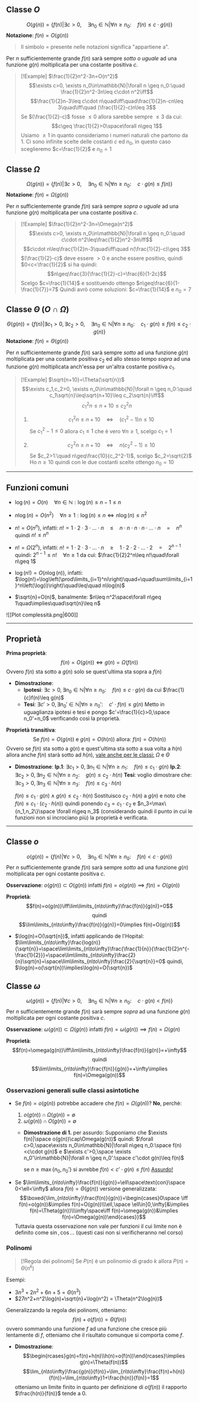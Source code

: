 ## Classe $O$
$$O(g(n))=\{f(n)|\exists c>0,\quad \exists n_0\in\mathbb{N}|\forall n \geq n_0:\quad f(n)\leq c\cdot g(n)\}$$
**Notazione**: $f(n)=O(g(n))$ 

>Il simbolo $=$ presente nelle notazioni significa "appartiene a".

Per $n$ sufficientemente grande $f(n)$ sarà sempre _sotto o uguale_ ad una funzione $g(n)$ moltiplicata per una costante positiva $c$.

>[!Example]
>$\frac{1}{2}n^2-3n=O(n^2)$
>$$\exists c>0, \exists n_0\in\mathbb{N}|\forall n \geq n_0:\quad \frac{1}{2}n^2-3n\leq c\cdot n^2\iff$$
>$$\frac{1}{2}n-3\leq c\cdot n\quad\iff\quad\frac{1}{2}n-cn\leq 3\quad\iff\quad (\frac{1}{2}-c)n\leq 3$$
>Se $(\frac{1}{2}-c)$ fosse $\leq 0$ allora sarebbe sempre $\leq 3$ da cui:
>$$c\geq \frac{1}{2}>0\space\forall n\geq 1$$
>Usiamo $\geq 1$ in quanto consideriamo i numeri naturali che partono da 1.
>Ci sono infinite scelte delle costanti $c$ ed $n_0$, in questo caso sceglieremo $c=\frac{1}{2}$ e $n_0=1$

## Classe $\Omega$
$$\Omega(g(n))=\{f(n)|\exists c>0,\quad \exists n_0\in\mathbb{N}|\forall n \geq n_0:\quad c\cdot g(n)\leq f(n)\}$$
**Notazione**: $f(n)=\Omega(g(n))$

Per $n$ sufficientemente grande $f(n)$ sarà sempre _sopra o uguale_ ad una funzione $g(n)$ moltiplicata per una costante positiva $c$.

>[!Example]
>$\frac{1}{2}n^2-3n=\Omega(n^2)$
>$$\exists c>0, \exists n_0\in\mathbb{N}|\forall n \geq n_0:\quad c\cdot n^2\leq\frac{1}{2}n^2-3n\iff$$
>$$c\cdot n\leq\frac{1}{2}n-3\quad\iff\quad n(\frac{1}{2}-c)\geq 3$$
>$(\frac{1}{2}-c)$ deve essere $>0$ e anche essere positivo, quindi $0<c<\frac{1}{2}$ si ha quindi:
>$$n\geq\frac{3}{\frac{1}{2}-c}=\frac{6}{1-2c}$$
>Scelgo $c=\frac{1}{14}$ e sostituendo ottengo $n\geq\frac{6}{1-\frac{1}{7}}=7$
>Quindi avrò come soluzioni: $c=\frac{1}{14}$ e $n_0=7$

## Classe $\Theta$ ($O\cap \Omega$)
$$\Theta(g(n))=\{f(n)|\exists c_1>0,\exists c_2>0,\quad \exists n_0\in\mathbb{N}|\forall n \geq n_0:\quad c_1\cdot g(n)\leq f(n)\leq c_2\cdot g(n)\}$$
**Notazione**: $f(n)=\Theta(g(n))$

Per $n$ sufficientemente grande $f(n)$ sarà sempre _sotto_ ad una funzione $g(n)$ moltiplicata per una costante positiva $c_2$ ed allo stesso tempo _sopra_ ad una funzione $g(n)$ moltiplicata anch'essa per un'altra costante positiva $c_1$.

>[!Example]
>$\sqrt{n+10}=\Theta(\sqrt{n})$
>$$\exists c_1,c_2>0, \exists n_0\in\mathbb{N}|\forall n \geq n_0:\quad c_1\sqrt{n}\leq\sqrt{n+10}\leq c_2\sqrt{n}\iff$$
>$$c_1^2n\leq n+10\leq c_2^2n$$
>1. $$c_1^2n\leq n+10\quad\iff\quad (c_1^2-1)n\leq 10$$
>	Se $c_1^2-1\leq 0$ allora $c_1\leq 1$ che è vero $\forall n \geq 1$, scelgo $c_1=1$
>
>2. $$c_2^2n\geq n+10\quad\iff\quad n(c_2^2-1)\geq 10$$
>	Se $c_2>1:\quad n\geq\frac{10}{c_2^2-1}$, scelgo $c_2=\sqrt{2}$
>Ho $n\geq 10$ quindi con le due costanti scelte ottengo $n_0=10$

---
## Funzioni comuni
- $\log(n)=O(n)\quad\forall n\in\mathbb{N}:\log(n)\leq n-1\leq n$

- $n\log(n)=O(n^2)\quad\forall n \geq 1:\log(n)\leq n\iff n\log(n)\leq n^2$

- $n!=O(n^n)$, infatti:
	$n!=1\cdot 2\cdot 3\cdot ... \cdot n\quad\leq\quad n\cdot n\cdot n\cdot n\cdot ...\cdot n\quad=\quad n^n$
	quindi $n!\leq n^n$

- $n!=\Omega(2^n)$, infatti:
	$n!=1\cdot 2\cdot 3\cdot ... \cdot n\quad\geq\quad1\cdot 2\cdot 2\cdot ... \cdot 2\quad=\quad 2^{n-1}$
	quindi: $2^{n-1}\leq n!\quad\forall n\geq 1$
	da cui: $\frac{1}{2}2^n\leq n!\quad\forall n\geq 1$

- $\log(n!)=O(n\log(n))$, infatti:
	$\log(n!)=\log\left(\prod\limits_{i=1}^ni\right)\quad=\quad\sum\limits_{i=1}^n\left(\log(i)\right)\quad\leq\quad n\log(n)$

- $\sqrt{n}=O(n)$, banalmente:
	$n\leq n^2\space\forall n\geq 1\quad\implies\quad\sqrt{n}\leq n$

![[Plot complessità.png|600]]

---

## Proprietà
**Prima proprietà**:
$$f(n)=O(g(n))\iff g(n)=\Omega(f(n))$$
Ovvero $f(n)$ sta sotto a $g(n)$ solo se quest'ultima sta sopra a $f(n)$
- **Dimostrazione**:
	- **Ipotesi**: $\exists c > 0,\exists n_0\in\mathbb{N}|\forall n\geq n_0:\quad f(n)\leq c\cdot g(n)$ da cui $\frac{1}{c}f(n)\leq g(n)$
	- **Tesi**: $\exists c'>0,\exists n_0'\in\mathbb{N}|\forall n\geq n_0':\quad c'\cdot f(n)\leq g(n)$
	 Metto in uguaglianza ipotesi e tesi e pongo $c'=\frac{1}{c}>0,\space n_0'=n_0$ verificando così la proprietà.

**Proprietà transitiva**:
$$\text{Se }f(n)=O(g(n))\text{ e }g(n)=O(h(n))\text{ allora: }f(n)=O(h(n))$$
Ovvero se $f(n)$ sta sotto a $g(n)$ e quest'ultima sta sotto a sua volta a $h(n)$ allora anche $f(n)$ starà sotto ad $h(n)$, <u>vale anche per le classi:</u> $\Omega$ e $\Theta$ 
- **Dimostrazione**:
	 **Ip.1**: $\exists c_1>0,\exists n_1\in\mathbb{N}|\forall n\geq n_1:\quad f(n)\leq c_1\cdot g(n)$
	 **Ip.2**: $\exists c_2>0,\exists n_2\in\mathbb{N}|\forall n\geq n_2:\quad g(n)\leq c_2\cdot h(n)$
	 **Tesi**: voglio dimostrare che: $\exists c_3>0,\exists n_3\in\mathbb{N}|\forall n\geq n_3:\quad f(n)\leq c_3\cdot h(n)$
	 
	 $f(n)\leq c_1\cdot g(n)\land g(n)\leq c_2\cdot h(n)$
	 Sostituisco $c_2\cdot h(n)$ a $g(n)$ e noto che $f(n)\leq c_1\cdot (c_2\cdot h(n))$ quindi ponendo $c_3 = c_1\cdot c_2$ e $n_3=\max\{n_1,n_2\}\space \forall n\geq n_3$ (considerando quindi il punto in cui le funzioni non si incrociano più) la proprietà è verificata.
---

## Classe $o$ 
$$o(g(n))=\{f(n)|\forall c>0,\quad\exists n_0\in\mathbb{N}|\forall n\geq n_0:\quad f(n)<c\cdot g(n)\}$$
Per $n$ sufficientemente grande $f(n)$ sarà sempre _sotto_ ad una funzione $g(n)$ moltiplicata per ogni costante positiva $c$.

**Osservazione**: $o(g(n))\subset O(g(n))$ infatti $f(n)=o(g(n))\implies f(n)=O(g(n))$ 

**Proprietà**:
$$f(n)=o(g(n))\iff\lim\limits_{n\to\infty}\frac{f(n)}{g(n)}=0$$
$$\text{quindi}$$
$$\lim\limits_{n\to\infty}\frac{f(n)}{g(n)}=0\implies f(n)=O(g(n))$$
- $\log(n)=O(\sqrt{n})$, infatti applicando de l'Hopital:
	$\lim\limits_{n\to\infty}\frac{log(n)}{\sqrt{n}}=\space\lim\limits_{n\to\infty}\frac{\frac{1}{n}}{\frac{1}{2}n^{-\frac{1}{2}}}=\space\lim\limits_{n\to\infty}\frac{2}{n}\sqrt{n}=\space\lim\limits_{n\to\infty}\frac{2}{\sqrt{n}}=0$ 
	quindi, $\log(n)=o(\sqrt{n})\implies\log(n)=O(\sqrt{n})$

## Classe $\omega$
$$\omega(g(n))=\{f(n)|\forall c>0,\quad\exists n_0\in\mathbb{N}|\forall n\geq n_0:\quad c\cdot g(n)<f(n)\}$$
Per $n$ sufficientemente grande $f(n)$ sarà sempre _sopra_ ad una funzione $g(n)$ moltiplicata per ogni costante positiva $c$.

**Osservazione**: $\omega(g(n))\subset \Omega(g(n))$ infatti $f(n)=\omega(g(n))\implies f(n)=\Omega(g(n)$

**Proprietà**:
$$f(n)=\omega(g(n))\iff\lim\limits_{n\to\infty}\frac{f(n)}{g(n)}=+\infty$$
$$\text{quindi}$$
$$\lim\limits_{n\to\infty}\frac{f(n)}{g(n)}=+\infty\implies f(n)=\Omega(g(n))$$
### Osservazioni generali sulle classi asintotiche
- Se $f(n)=o(g(n))$ potrebbe accadere che $f(n)=\Omega(g(n))$?
	**No**, perchè:
	1. $o(g(n))\cap\Omega(g(n))=\emptyset$
	2. $\omega(g(n))\cap O(g(n))=\emptyset$

	- **Dimostrazione di 1.** per assurdo:
		Supponiamo che $\exists f(n)|\space o(g(n))\cap\Omega(g(n))$
		quindi:
		$\forall c>0,\space\exists n_0\in\mathbb{N}|\forall n\geq n_0:\space f(n)<c\cdot g(n)$
		e
		$\exists c'>0,\space \exists n_0'\in\mathbb{N}|\forall n \geq n_0':\space c'\cdot g(n)\leq f(n)$

		se $n\geq \max\{n_0, n_0'\}$ si avrebbe $f(n)<c'\cdot g(n)\leq f(n)$ <u>Assurdo!</u>

- Se $\lim\limits_{n\to\infty}\frac{f(n)}{g(n)}=\ell\space\text{con}\space 0<\ell<\infty$ allora $f(n)=\Theta(g(n))$
	versione generalizzata:
	$$\boxed{\lim_{n\to\infty}\frac{f(n)}{g(n)}=\begin{cases}0\space \iff f(n)=o(g(n))&\implies f(n)=O(g(n))\\\ell,\space \ell\in]0,\infty[&\implies f(n)=\Theta(g(n))\\\infty\space\iff f(n)=\omega(g(n))&\implies f(n)=\Omega(g(n))\end{cases}}$$
	Tuttavia questa osservazione non vale per funzioni il cui limite non è definito come $\sin,\cos...$ (questi casi non si verificheranno nel corso)	

### Polinomi
>[!Regola dei polinomi]
>Se $P(n)$ è un polinomio di grado $k$ allora $P(n)=\Theta(n^k)$

Esempi:
- $3n^3+2n^2+6n+5=\Theta(n^3)$
- $27n^2+n^2\log(n)+\sqrt{n}+\log(n^2) = \Theta(n^2\log(n))$

Generalizzando la regola dei polinomi, otteniamo:
$$f(n)+o(f(n))=\Theta(f(n))$$
ovvero sommando una funzione $f$ ad una funzione che cresce più lentamente di $f$, otteniamo che il risultato comunque si comporta come $f$.

- **Dimostrazione**:
	$$\begin{rcases}g(n)=f(n)+h(n)\\h(n)=o(f(n))\end{rcases}\implies g(n)=\Theta(f(n))$$
	$$\lim_{n\to\infty}\frac{g(n)}{f(n)}=\lim_{n\to\infty}\frac{f(n)+h(n)}{f(n)}=\lim_{n\to\infty}1+\frac{h(n)}{f(n)}=1$$
	otteniamo un limite finito in quanto per definizione di $o(f(n))$ il rapporto $\frac{h(n)}{f(n)}$ tende a $0$.
